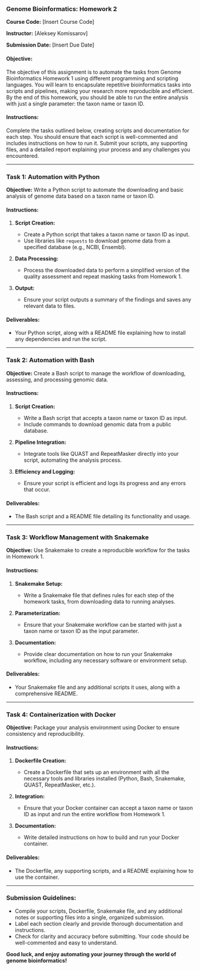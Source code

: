 ### Genome Bioinformatics: Homework 2

**Course Code:** [Insert Course Code]

**Instructor:** [Aleksey Komissarov]

**Submission Date:** [Insert Due Date]

#### Objective:
The objective of this assignment is to automate the tasks from Genome Bioinformatics Homework 1 using different programming and scripting languages. You will learn to encapsulate repetitive bioinformatics tasks into scripts and pipelines, making your research more reproducible and efficient. By the end of this homework, you should be able to run the entire analysis with just a single parameter: the taxon name or taxon ID.

#### Instructions:
Complete the tasks outlined below, creating scripts and documentation for each step. You should ensure that each script is well-commented and includes instructions on how to run it. Submit your scripts, any supporting files, and a detailed report explaining your process and any challenges you encountered.

---

### Task 1: Automation with Python
**Objective:** Write a Python script to automate the downloading and basic analysis of genome data based on a taxon name or taxon ID.

#### Instructions:

1. **Script Creation:**
   - Create a Python script that takes a taxon name or taxon ID as input.
   - Use libraries like `requests` to download genome data from a specified database (e.g., NCBI, Ensembl).

2. **Data Processing:**
   - Process the downloaded data to perform a simplified version of the quality assessment and repeat masking tasks from Homework 1.

3. **Output:**
   - Ensure your script outputs a summary of the findings and saves any relevant data to files.

#### Deliverables:
- Your Python script, along with a README file explaining how to install any dependencies and run the script.

---

### Task 2: Automation with Bash
**Objective:** Create a Bash script to manage the workflow of downloading, assessing, and processing genomic data.

#### Instructions:

1. **Script Creation:**
   - Write a Bash script that accepts a taxon name or taxon ID as input.
   - Include commands to download genomic data from a public database.

2. **Pipeline Integration:**
   - Integrate tools like QUAST and RepeatMasker directly into your script, automating the analysis process.

3. **Efficiency and Logging:**
   - Ensure your script is efficient and logs its progress and any errors that occur.

#### Deliverables:
- The Bash script and a README file detailing its functionality and usage.

---

### Task 3: Workflow Management with Snakemake
**Objective:** Use Snakemake to create a reproducible workflow for the tasks in Homework 1.

#### Instructions:

1. **Snakemake Setup:**
   - Write a Snakemake file that defines rules for each step of the homework tasks, from downloading data to running analyses.

2. **Parameterization:**
   - Ensure that your Snakemake workflow can be started with just a taxon name or taxon ID as the input parameter.

3. **Documentation:**
   - Provide clear documentation on how to run your Snakemake workflow, including any necessary software or environment setup.

#### Deliverables:
- Your Snakemake file and any additional scripts it uses, along with a comprehensive README.

---

### Task 4: Containerization with Docker
**Objective:** Package your analysis environment using Docker to ensure consistency and reproducibility.

#### Instructions:

1. **Dockerfile Creation:**
   - Create a Dockerfile that sets up an environment with all the necessary tools and libraries installed (Python, Bash, Snakemake, QUAST, RepeatMasker, etc.).

2. **Integration:**
   - Ensure that your Docker container can accept a taxon name or taxon ID as input and run the entire workflow from Homework 1.

3. **Documentation:**
   - Write detailed instructions on how to build and run your Docker container.

#### Deliverables:
- The Dockerfile, any supporting scripts, and a README explaining how to use the container.

---

### Submission Guidelines:
- Compile your scripts, Dockerfile, Snakemake file, and any additional notes or supporting files into a single, organized submission.
- Label each section clearly and provide thorough documentation and instructions.
- Check for clarity and accuracy before submitting. Your code should be well-commented and easy to understand.

**Good luck, and enjoy automating your journey through the world of genome bioinformatics!**
